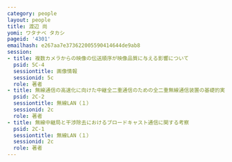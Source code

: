 ```yaml
---
category: people
layout: people
title: 渡辺 尚
yomi: ワタナベ タカシ
pageid: '4301'
emailhash: e267aa7e373622005590414644de9ab8
session:
- title: 複数カメラからの映像の伝送順序が映像品質に与える影響について
  psid: 5C-4
  sessiontitle: 画像情報
  sessionid: 5c
  role: 著者
- title: 無線通信の高速化に向けた中継全二重通信のための全二重無線通信装置の基礎的実装
  psid: 2C-2
  sessiontitle: 無線LAN（１）
  sessionid: 2c
  role: 著者
- title: 無線中継局と干渉除去におけるブロードキャスト通信に関する考察
  psid: 2C-1
  sessiontitle: 無線LAN（１）
  sessionid: 2c
  role: 著者
---
```


